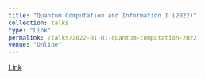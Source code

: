 ```yaml
---
title: "Quantum Computation and Information I (2022)"
collection: talks
type: "Link"
permalink: /talks/2022-01-01-quantum-computation-2022
venue: "Online"
---
```


[Link](https://github.com/nlyu1/Fall-2024/tree/main/Misc/Quantum%20Computing%20Notes)
